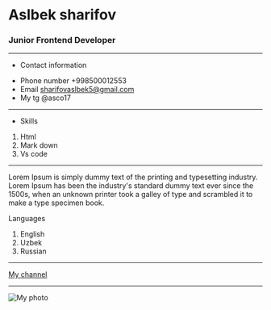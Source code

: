 # Aslbek sharifov

### Junior Frontend Developer
*******
* Contact information
+ Phone number +998500012553
+ Email sharifovaslbek5@gmail.com
+ My tg @asco17
********
* Skills
1. Html
2. Mark down
3. Vs code
*******
Lorem Ipsum is simply dummy text of the printing and typesetting industry. Lorem Ipsum has been the industry's standard dummy text ever since the 1500s, when an unknown printer took a galley of type and scrambled it to make a type specimen book.


Languages
1. English
2. Uzbek
3. Russian
******
[My channel][def]

[def]: https://youtube.com/shorts/JXD9c3DZw8o?si=LMmBGR1M-e2H7WPk
*********
![My photo][def2]

[def2]: https://upload.wikimedia.org/wikipedia/commons/thumb/3/37/Markdown-mark-solid.svg/1200px-Markdown-mark-solid.svg.png